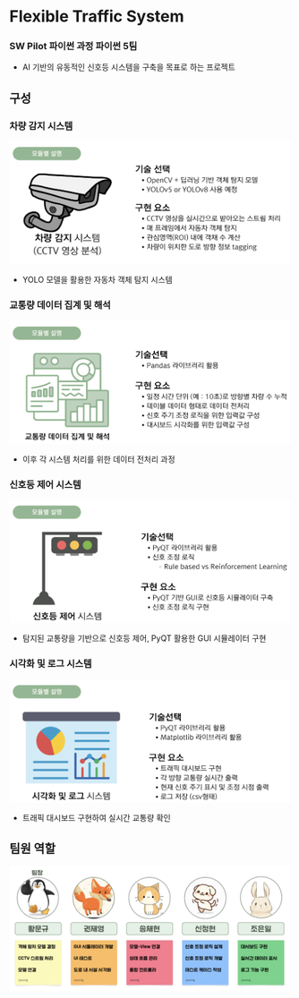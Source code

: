 # Flexible Traffic System
### SW Pilot 파이썬 과정 파이썬 5팀
* AI 기반의 유동적인 신호등 시스템을 구축을 목표로 하는 프로젝트

## 구성
### 차량 감지 시스템
<img src="img/forREADME/car_detect.png">

* YOLO 모델을 활용한 자동차 객체 탐지 시스템

### 교통량 데이터 집계 및 해석
<img src="img/forREADME/traffic_analyze.png">

* 이후 각 시스템 처리를 위한 데이터 전처리 과정

### 신호등 제어 시스템
<img src="img/forREADME/sig_control.png">

* 탐지된 교통량을 기반으로 신호등 제어, PyQT 활용한 GUI 시뮬레이터 구현

### 시각화 및 로그 시스템
<img src="img/forREADME/visualize_log.png">

* 트래픽 대시보드 구현하여 실시간 교통량 확인

## 팀원 역할
<img src="img/forREADME/teamRole.png">
